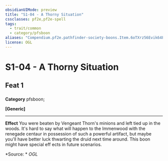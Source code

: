 ```yaml
---
obsidianUIMode: preview
title: "S1-04 - A Thorny Situation"
cssclasses: pf2e,pf2e-spell
tags:
  - trait/common
  - category/pfsboon
aliases: "Compendium.pf2e.pathfinder-society-boons.Item.6oTXrz56Evik64Fy"
license: OGL
---
```

# S1-04 - A Thorny Situation
## Feat 1
### 

**Category** pfsboon; 




**\[Generic\]**

* * *

**Effect** You were beaten by Vengeant Thorn's minions and left tied up in the woods. It's hard to say what will happen to the Immenwood with the renegade centaur in possession of such a powerful artifact, but maybe you'll have better luck thwarting the druid next time around. This boon might have special eff ects in future scenarios.

*Source: *
*OGL*